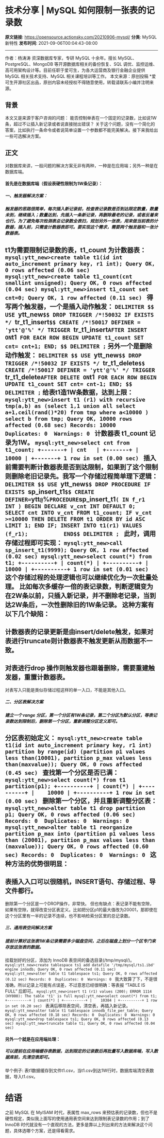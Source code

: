 # 技术分享 | MySQL 如何限制一张表的记录数

**原文链接**: https://opensource.actionsky.com/20210906-mysql/
**分类**: MySQL 新特性
**发布时间**: 2021-09-06T00:04:43-08:00

---

作者：杨涛涛
资深数据库专家，专研 MySQL 十余年。擅长 MySQL、PostgreSQL、MongoDB 等开源数据库相关的备份恢复、SQL 调优、监控运维、高可用架构设计等。目前任职于爱可生，为各大运营商及银行金融企业提供 MySQL 相关技术支持、MySQL 相关课程培训等工作。
本文来源：原创投稿
*爱可生开源社区出品，原创内容未经授权不得随意使用，转载请联系小编并注明来源。
## 背景
本文又是来源于客户咨询的问题： 能否控制单表在一个固定的记录数，比如说1W条，超过不让插入新记录或者说直接抛出错误？
关于这个问题，没有一个简化的答案，比如执行一条命令或者说简单设置一个参数都不能完美解决。接下来我给出一些可选解决方案。
## 正文
对数据库来讲，一般问题的解决方案无非有两种，一种是在应用端；另外一种是在数据库端。
#### 首先是在数据库端（假设表硬性限制为1W条记录）：
##### 一、触发器解决方案：
##### 触发器的思路很简单，每次插入新记录前，检查表记录数是否到达限定数量，数量未到，继续插入；数量达到，先插入一条新记录，再删除最老的记录，或者反着来也行。为了避免每次检测表总记录数全表扫，规划另外一张表，用来做当前表的计数器，插入前，只需查计数器表即可。要实现这个需求，需要两个触发器和一张计数器表。
t1为需要限制记录数的表，t1_count 为计数器表：
`mysql:ytt_new>create table t1(id int auto_increment primary key, r1 int);
Query OK, 0 rows affected (0.06 sec)
mysql:ytt_new>create table t1_count(cnt smallint unsigned);
Query OK, 0 rows affected (0.04 sec)
mysql:ytt_new>insert t1_count set cnt=0;
Query OK, 1 row affected (0.11 sec)
`
得写两个触发器，一个是插入动作触发：
`DELIMITER $$
USE `ytt_new`$$
DROP TRIGGER /*!50032 IF EXISTS */ `tr_t1_insert`$$
CREATE
/*!50017 DEFINER = 'ytt'@'%' */
TRIGGER `tr_t1_insert` AFTER INSERT ON `t1` 
FOR EACH ROW BEGIN
UPDATE t1_count SET cnt= cnt+1;
END;
$$
DELIMITER ;
`
另外一个是删除动作触发：
`DELIMITER $$
USE `ytt_new`$$
DROP TRIGGER /*!50032 IF EXISTS */ `tr_t1_delete`$$
CREATE
/*!50017 DEFINER = 'ytt'@'%' */
TRIGGER `tr_t1_delete` AFTER DELETE ON `t1` 
FOR EACH ROW BEGIN
UPDATE t1_count SET cnt= cnt-1;
END;
$$
DELIMITER ;
`
给表t1造1W条数据，达到上限：
`mysql:ytt_new>insert t1 (r1) with recursive tmp(a,b) as (select 1,1 union all select a+1,ceil(rand()*20) from tmp where a<10000 ) select b from tmp;
Query OK, 10000 rows affected (0.68 sec)
Records: 10000  Duplicates: 0  Warnings: 0
`
计数器表 t1_count 记录为1W。
`mysql:ytt_new>select cnt from t1_count;
+-------+
| cnt   |
+-------+
| 10000 |
+-------+
1 row in set (0.00 sec)
`
插入前需要判断计数器表是否到达限制，如果到了这个限制则删除老旧记录先。我写一个存储过程简单理下逻辑：
`DELIMITER $$
USE `ytt_new`$$
DROP PROCEDURE IF EXISTS `sp_insert_t1`$$
CREATE DEFINER=`ytt`@`%` PROCEDURE `sp_insert_t1`(
IN f_r1 INT
)
BEGIN
DECLARE v_cnt INT DEFAULT 0;
SELECT cnt INTO v_cnt FROM t1_count;
IF v_cnt >=10000 THEN
DELETE FROM t1 ORDER BY id ASC LIMIT 1;
END IF;
INSERT INTO t1(r1) VALUES (f_r1);          
END$$
DELIMITER ;
`
此时，调用存储过程即可实现：
`mysql:ytt_new>call sp_insert_t1(9999);
Query OK, 1 row affected (0.02 sec)
mysql:ytt_new>select count(*) from t1;
+----------+
| count(*) |
+----------+
|    10000 |
+----------+
1 row in set (0.01 sec)
`
这个存储过程的处理逻辑也可以继续优化为一次批量处理。 比如每次多缓存一倍的表记录数，判断逻辑变为在2W条以前，只插入新记录，并不删除老记录，当到达2W条后，一次性删除旧的1W条记录。
这种方案有以下几个缺陷：
- 
计数器表的记录更新是由insert/delete触发，如果对表进行truncate则计数器表不触发更新从而数据不一致。
- 
对表进行drop 操作则触发器也跟着删除，需要重建触发器，重置计数器表。
- 
对表写入只能是类似存储过程这样的单一入口，不能是其他入口。
##### 二、分区表解决方案
##### 建立一个 range 分区，第一个分区有1W条记录，第二个分区为默认分区，等表记录数达到限制后，删除第一个分区，重新调整分区定义即可。
分区表初始定义：
`mysql:ytt_new>create table t1(id int auto_increment primary key, r1 int) partition by range(id) (partition p1 values less than(10001), partition p_max values less than(maxvalue));
Query OK, 0 rows affected (0.45 sec)
`
查找第一个分区是否已满：
`mysql:ytt_new>select count(*) from t1 partition(p1);
+----------+
| count(*) |
+----------+
|    10000 |
+----------+
1 row in set (0.00 sec)
`
删除第一个分区，并且重新调整分区表：
`mysql:ytt_new>alter table t1 drop partition p1;
Query OK, 0 rows affected (0.06 sec)
Records: 0  Duplicates: 0  Warnings: 0
mysql:ytt_new>alter table t1 reorganize partition p_max into (partition p1 values less than (20001), partition p_max values less than (maxvalue));
Query OK, 0 rows affected (0.60 sec)
Records: 0  Duplicates: 0  Warnings: 0
`
这种方法的优势很明显：
- 
表插入入口可以很随机，INSERT语句、存储过程、导文件都行。
- 
删除第一个分区是一个DROP操作，非常快。
但也有缺点：表记录不能有空隙，如果有空隙，就得改变分区表定义。比如把分区p1的最大值改为20001，那即使在这个分区里有一半的记录不连续，也不影响检索分区里的总记录数。
##### 三、通用表空间解决方案
##### 提前计算好这张表1W条记录需要多少磁盘空间，之后在磁盘上划分一个区专门来存放这张表的数据。
挂载划好的分区，添加为 InnoDB 表空间的备选目录(/tmp/mysql/)。
`mysql:ytt_new>create tablespace ts1 add datafile '/tmp/mysql/ts1.ibd' engine innodb;
Query OK, 0 rows affected (0.11 sec)
mysql:ytt_new>alter table t1 tablespace ts1;
Query OK, 0 rows affected (0.12 sec)
Records: 0  Duplicates: 0  Warnings: 0
`
我大致算了下，不是很准确，所以记录上可能有点误差，不过意思已经很明确：等表报 “TABLE IS FULL” 后即可。
`mysql:ytt_new>insert t1 (r1) values (200);
ERROR 1114 (HY000): The table 't1' is full
mysql:ytt_new>select count(*) from t1;
+----------+
| count(*) |
+----------+
|    10384 |
+----------+
1 row in set (0.20 sec)
`
表满后移除表空间，清空表，再插入新记录。
`mysql:ytt_new>alter table t1 tablespace innodb_file_per_table;
Query OK, 0 rows affected (0.18 sec)
Records: 0  Duplicates: 0  Warnings: 0
mysql:ytt_new>drop tablespace ts1;
Query OK, 0 rows affected (0.13 sec)
mysql:ytt_new>truncate table t1;
Query OK, 0 rows affected (0.04 sec)
`
#### 另外一个就是在应用端处理：
##### 可以提前在应用端缓存表数据，达到限定的记录数后再批量写入数据库端，写入数据库前，先清空表即可。
举个例子: 表t1数据缓存到文件t1.csv，当t1.csv到达1W行时，数据库端清空表数据，导入t1.csv。
# 结语
之前 MySQL 在 MyISAM 时代，表属性 max_rows 来预估表的记录数，但也不是硬性规定，类似我上面写的使用通用表空间来达到限制表记录数的作用；到了 InnoDB 时代就没有一个直观的方法，更多是靠以上列出来的方法来解决这个问题，具体选哪个方案，还是得看需求。